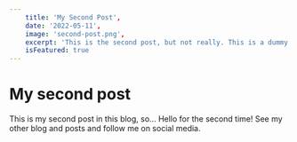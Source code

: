 ```yaml
---
	title: 'My Second Post',
	date: '2022-05-11',
	image: 'second-post.png',
	excerpt: 'This is the second post, but not really. This is a dummy post.',
	isFeatured: true
---
```


# My second post

This is my second post in this blog, so... Hello for the second time!
See my other blog and posts and follow me on social media.
